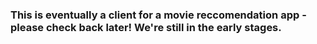 ### This is eventually a client for a movie reccomendation app - please check back later! We're still in the early stages.